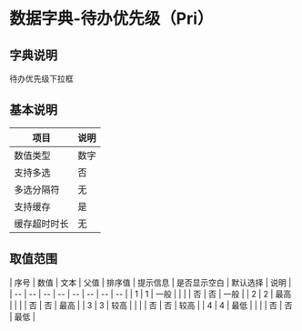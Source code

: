 # 数据字典-待办优先级（Pri）
## 字典说明
待办优先级下拉框

## 基本说明
| 项目 | 说明 |
| -- | -- |
| 数值类型 | 数字 |
| 支持多选 | 否 |
| 多选分隔符 | 无 |
| 支持缓存 | 是 |
| 缓存超时时长 | 无 |

## 取值范围
| 序号 | 数值 | 文本 | 父值 | 排序值 | 提示信息 | 是否显示空白 | 默认选择 | 说明 |
| -- | -- | -- | -- | -- | -- | -- | -- |
| 1 | 1 | 一般 |  |  |  | 否 | 否 | 一般 |
| 2 | 2 | 最高 |  |  |  | 否 | 否 | 最高 |
| 3 | 3 | 较高 |  |  |  | 否 | 否 | 较高 |
| 4 | 4 | 最低 |  |  |  | 否 | 否 | 最低 |

